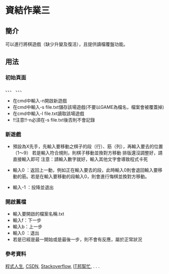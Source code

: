 # 資結作業三

## 簡介
可以進行將棋遊戲（缺少升變及復活），且提供讀檔覆盤功能。

## 用法
### 初始頁面
、、、
、、、
* 在cmd中輸入-n開啟新遊戲
* 在cmd中輸入-s file.txt儲存該場遊戲(不要以GAME為檔名，檔案會被覆蓋掉)
* 在cmd中輸入-l file.txt讀取該場遊戲
* !!注意!!-n必須在-s file.txt後否則不會記錄

### 新遊戲

* 預設為X先手，先輸入要移動之棋子的段（行）、筋（列），再輸入要去的位置（1～9）
若是輸入符合規則，則棋子移動並換對方移動
排版還沒調整好，請直接輸入即可
注意：請輸入數字就好，輸入其他文字會導致程式卡死

* 輸入0 ：返回上一動，例如正在輸入要去的段，此時輸入0則會退回輸入要移動的筋。若是在輸入要移動的段輸入0，則會進行悔棋並換對方移動。
* 輸入-1 ：投降並退出


### 開啟舊檔
* 輸入要開啟的檔案名稱.txt
* 輸入f：下一步
* 輸入b：上一步
* 輸入0 ：退出
* 若是已經是最一開始或是最後一步，則不會有反應，屬於正常狀況

### 參考資料
[程式人生](https://www.796t.com/),
[CSDN](https://www.csdn.net/),
[Stackoverflow](https://stackoverflow.com/),
[IT邦幫忙](https://ithelp.ithome.com.tw/m/),
.
.
.
